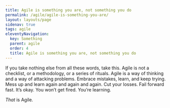 ```yaml
---
title: Agile is something you are, not something you do
permalink: /agile/agile-is-something-you-are/
layout: layouts/page
sidenav: true
tags: agile
eleventyNavigation: 
  key: Something
  parent: agile
  order: 4
  title: Agile is something you are, not something you do
---
```

If you take nothing else from all these words, take this. Agile is not a checklist, or a methodology, or a series of rituals. Agile is a way of thinking and a way of attacking problems. Embrace mistakes, learn, and keep trying. Mess up and learn again and again and again. Cut your losses. Fail forward fast. It’s okay. You won’t get fired. You’re learning.

_That_ is Agile.
